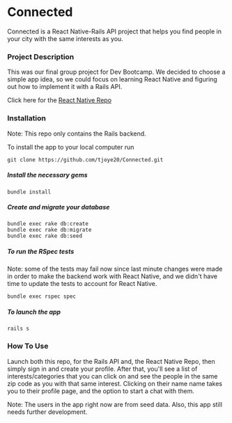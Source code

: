# Connected

Connected is a React Native-Rails API project that helps you find people in your city with the same interests as you.

### Project Description

This was our final group project for Dev Bootcamp. We decided to choose a simple app idea, so we could focus on learning React Native and figuring out how to implement it with a Rails API.

Click here for the [React Native Repo](https://github.com/SeanWitt/ReactNative_Connected)
### Installation

Note: This repo only contains the Rails backend.

To install the app to your local computer run

    git clone https://github.com/tjoye20/Connected.git

##### Install the necessary gems

    bundle install

##### Create and migrate your database

    bundle exec rake db:create
    bundle exec rake db:migrate
    bundle exec rake db:seed

##### To run the RSpec tests
Note: some of the tests may fail now since last minute changes were made in order to make the backend work with React Native, and we didn't have time to update the tests to account for React Native.

    bundle exec rspec spec

##### To launch the app

    rails s

### How To Use
Launch both this repo, for the Rails API and, the React Native Repo, then simply sign in and create your profile. After that, you'll see a list of interests/categories that you can click on and see the people in the same zip code as you with that same interest. Clicking on their name name takes you to their profile page, and the option to start a chat with them.

Note: The users in the app right now are from seed data. Also, this app still needs further development.
